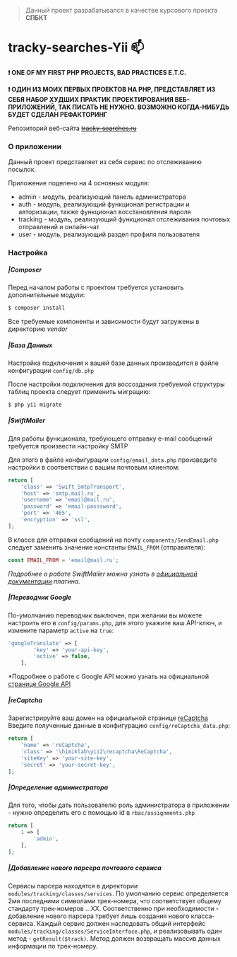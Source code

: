 > Данный проект разрабатывался в качестве курсового проекта **СПБКТ**
# tracky-searches-Yii :mailbox:


<b> :exclamation: ONE OF MY FIRST PHP PROJECTS, BAD PRACTICES E.T.C.</b>

<b> :exclamation: ОДИН ИЗ МОИХ ПЕРВЫХ ПРОЕКТОВ НА PHP, ПРЕДСТАВЛЯЕТ ИЗ СЕБЯ НАБОР ХУДШИХ ПРАКТИК ПРОЕКТИРОВАНИЯ ВЕБ-ПРИЛОЖЕНИЙ, ТАК ПИСАТЬ НЕ НУЖНО. ВОЗМОЖНО КОГДА-НИБУДЬ БУДЕТ СДЕЛАН РЕФАКТОРИНГ</b>

Репозиторий веб-сайта [~~tracky-searches.ru~~](https://tracky-searches.ru/)

### О приложении
Данный проект представляет из себя сервис по отслеживанию посылок.

Приложение поделено на 4 основных модуля:
* admin - модуль, реализующий панель администратора
* auth - модуль, реализующий функционал регистрации и авторизации, также функционал восстановления пароля
* tracking - модуль, реализующий функционал отслеживания почтовых отправлений и онлайн-чат
* user - модуль, реализующий раздел профиля пользователя

### Настройка

##### |Composer

Перед началом работы с проектом требуется установить дополнительные модули:
```sh
$ composer install
```
Все требуемые компоненты и зависимости будут загружены в директорию *vendor*

##### |База Данных
Настройка подключения к вашей базе данных производится в файле конфигурации `config/db.php`

После настройки подключения для воссоздания требуемой структуры таблиц проекта следует применить миграцию:
```sh
$ php yii migrate
```

##### |SwiftMailer

Для работы функционала, требующего отправку e-mail сообщений требуется произвести настройку SMTP

Для этого в файле конфигурации `config/email_data.php` произведите настройки в соответствии с вашим почтовым клиентом:
```php
return [
    'class' => 'Swift_SmtpTransport',
    'host' => 'smtp.mail.ru',
    'username' => 'email@mail.ru',
    'password' => 'email-passsword',
    'port' => '465',
    'encryption' => 'ssl',
];
```

В классе для отправки сообщений на почту `components/SendEmail.php` следует заменить значение константы `EMAIL_FROM` (отправителя):
```php
const EMAIL_FROM = 'email@mail.ru';
```

*Подробнее о работе SwiftMailer можно узнать в [официальной документации](http://swiftmailer.org/docs/introduction.html) плагина.*

##### |Переводчик Google
По-умолчанию переводчик выключен, при желании вы можете настроить его в `config/params.php`,
для этого укажите ваш API-ключ, и измените параметр `active` на `true`:
```php
'googleTranslate' => [
        'key' => 'your-api-key',
        'active' => false,
    ],
```
*Подробнее о работе с Google API можно узнать на официальной [странице Google API](https://console.developers.google.com)
##### |reCaptcha
Зарегистрируйте ваш домен на официальной странице [reCaptcha](https://www.google.com/recaptcha/intro/comingsoon/invisiblebeta.html)
Введите полученные данные в конфигурацию `config/reCaptcha_data.php`:
```php
return [
    'name' => 'reCaptcha',
    'class' => '\himiklab\yii2\recaptcha\ReCaptcha',
    'siteKey' => 'your-site-key',
    'secret' => 'your-secret-key',
];

```
##### |Определение администратора
Для того, чтобы дать пользователю роль администратора в приложении - нужно определить его с помощью id в `rbac/assignments.php`
```php
return [
    1 => [
        'admin',
    ],
];
```

##### |Добавление нового парсера почтового сервиса
Сервисы парсера находятся в директории `modules/tracking/classes/services`. По умолчанию сервис определяется 2мя последними символами трек-номера, что соответствует общему стандарту трек-номеров ...XX. Соответственно при необходимости - добавление нового парсера требует лишь создания нового класса-сервиса. Каждый сервис должен наследовать общий интерфейс `modules/tracking/classes/ServiceInterface.php`, и реализовывать один метод - ``` getResult($track) ```. Метод должен возвращать массив данных информации по трек-номеру.
